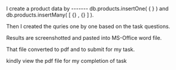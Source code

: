 I create a product data by ------- db.products.insertOne( { } ) and
                                   db.products.insertMany( [ {} , {} ] ).

                                   
Then I created the quries one by one based on the task questions.

Results are screenshotted and pasted into MS-Office word file.

That file converted to pdf and to submit for my task.

kindly view the pdf file for my completion of task

                          
